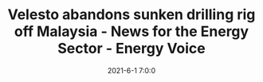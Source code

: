 ---
"title": "Velesto abandons sunken drilling rig off Malaysia - News for the Energy Sector - Energy Voice"
"date": "2021-6-1 7:0:0"
"feed_name": "GOOGLENEWS"
"feed_website": "https://news.google.com/search?q=drilling%2Bincident&hl=en-US&gl=US&ceid=US:en"
"feed_rss": "https://news.google.com/rss/search?q=drilling%2Bincident&hl=en-US&gl=US&ceid=US:en"
"link": "https://www.energyvoice.com/oilandgas/asia/327049/velesto-abandons-sunken-drilling-rig-off-malaysia/"
"file": "_posts/2021-6-1-7-0-0_GOOGLENEWS_8a4700261b288bd7ce607cabd2847421d1c4cd50.md"
"accident": "0"
"drilling": "0"
"dead": "0"
"injured": "0"
---